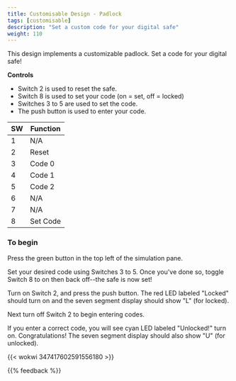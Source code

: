 ```yaml
---
title: Customisable Design - Padlock
tags: [customisable]
description: "Set a custom code for your digital safe"
weight: 110
---
```


This design implements a customizable padlock. Set a code for your digital safe!

**Controls**
* Switch 2 is used to reset the safe. 
* Switch 8 is used to set your code (on = set, off = locked)
* Switches 3 to 5 are used to set the code.
* The push button is used to enter your code.


| SW      | Function| 
|---------|---------|
| 1       | N/A     | 
| 2       | Reset   | 
| 3       | Code 0  |
| 4       | Code 1  | 
| 5       | Code 2  | 
| 6       | N/A     |
| 7       | N/A     | 
| 8       | Set Code| 

### To begin

Press the green button in the top left of the simulation pane. 

Set your desired code using Switches 3 to 5. Once you've done so, toggle Switch 8 to on then back off--the safe is now set!

Turn on Switch 2, and press the push button. The red LED labeled "Locked" should turn on and the seven segment display should show "L" (for locked).

Next turn off Switch 2 to begin entering codes.  

If you enter a correct code, you will see cyan LED labeled "Unlocked!" turn on. Congratulations! The seven segment display should also show "U" (for unlocked).

{{< wokwi 347417602591556180 >}}
<br>

{{% feedback %}}

